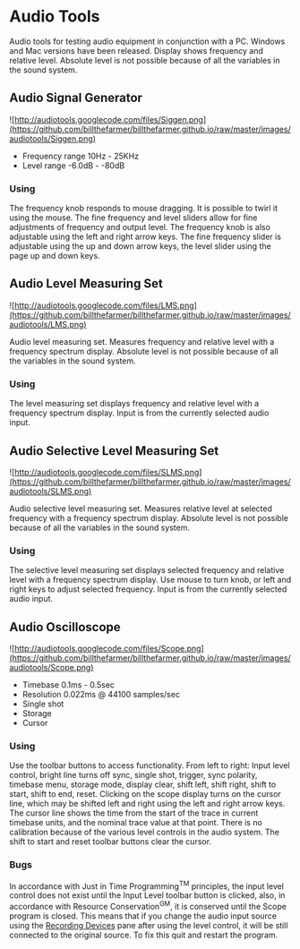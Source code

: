 # Audio Tools #

Audio tools for testing audio equipment in conjunction with a
PC. Windows and Mac versions have been released. Display shows
frequency and relative level. Absolute level is not possible
because of all the variables in the sound system.

## Audio Signal Generator ##

![http://audiotools.googlecode.com/files/Siggen.png](https://github.com/billthefarmer/billthefarmer.github.io/raw/master/images/audiotools/Siggen.png)

  * Frequency range 10Hz - 25KHz
  * Level range -6.0dB - -80dB

### Using ###

The frequency knob responds to mouse dragging. It is possible to
twirl it using the mouse. The fine frequency and level sliders
allow for fine adjustments of frequency and output level. The
frequency knob is also adjustable using the left and right arrow
keys. The fine frequency slider is adjustable using the up and
down arrow keys, the level slider using the page up and down
keys.

## Audio Level Measuring Set ##

![http://audiotools.googlecode.com/files/LMS.png](https://github.com/billthefarmer/billthefarmer.github.io/raw/master/images/audiotools/LMS.png)

Audio level measuring set. Measures frequency and relative level
with a frequency spectrum display. Absolute level is not possible
because of all the variables in the sound system.

### Using ###

The level measuring set displays frequency and relative level
with a frequency spectrum display. Input is from the currently
selected audio input.

## Audio Selective Level Measuring Set ##
![http://audiotools.googlecode.com/files/SLMS.png](https://github.com/billthefarmer/billthefarmer.github.io/raw/master/images/audiotools/SLMS.png)

Audio selective level measuring set. Measures relative level at
selected frequency with a frequency spectrum display. Absolute
level is not possible because of all the variables in the sound
system.

### Using ###

The selective level measuring set displays selected frequency and
relative level with a frequency spectrum display. Use mouse to
turn knob, or left and right keys to adjust selected
frequency. Input is from the currently selected audio input.

## Audio Oscilloscope ##
![http://audiotools.googlecode.com/files/Scope.png](https://github.com/billthefarmer/billthefarmer.github.io/raw/master/images/audiotools/Scope.png)

  * Timebase 0.1ms - 0.5sec
  * Resolution 0.022ms @ 44100 samples/sec
  * Single shot
  * Storage
  * Cursor

### Using ###

Use the toolbar buttons to access functionality. From left to
right: Input level control, bright line turns off sync, single
shot, trigger, sync polarity, timebase menu, storage mode,
display clear, shift left, shift right, shift to start, shift to
end, reset. Clicking on the scope display turns on the cursor
line, which may be shifted left and right using the left and
right arrow keys. The cursor line shows the time from the start
of the trace in current timebase units, and the nominal trace
value at that point. There is no calibration because of the
various level controls in the audio system. The shift to start
and reset toolbar buttons clear the cursor.

### Bugs ###

In accordance with Just in Time Programming<sup>TM</sup>
principles, the input level control does not exist until the
Input Level toolbar button is clicked, also, in accordance with
Resource Conservation<sup>GM</sup>, it is conserved until the
Scope program is closed. This means that if you change the audio
input source using the [Recording
Devices](http://www.howtogeek.com/howto/39532/how-to-enable-stereo-mix-in-windows-7-to-record-audio)
pane after using the level control, it will be still connected to
the original source. To fix this quit and restart the program.
